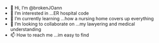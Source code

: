 - 👋 Hi, I’m @brokenJOann
- 👀 I’m interested in ...ER hospital code
- 🌱 I’m currently learning ...how a nursing home covers up everything 
- 💞️ I’m looking to collaborate on ...my lawyering and medical understanding
- 📫 How to reach me ...im easy to find

<!---
brokenJOann/brokenJOann is a ✨ special ✨ repository because its `README.md` (this file) appears on your GitHub profile.
You can click the Preview link to take a look at your changes.
--->

